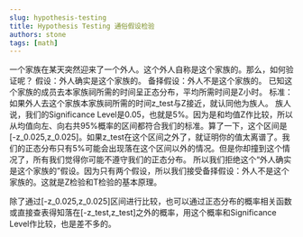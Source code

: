 ```yaml
---
slug: hypothesis-testing
title: Hypothesis Testing 通俗假设检验
authors: stone
tags: [math]
---
```


一个家族在某天突然迎来了一个外人。这个外人自称是这个家族的。那么，如何验证呢？
假设：外人确实是这个家族的。
备择假设：外人不是这个家族的。
已知这个家族的成员去本家族祠所需的时间呈正态分布，平均所需时间是Z小时。
标准：如果外人去这个家族本家族祠所需的时间z_test与Z接近，就认同他为族人。
族人说，我们的Significance Level是0.05，也就是5%。因为是和均值Z作比较，所以从均值向左、向右共95%概率的区间都符合我们的标准。算了一下，这个区间是[-z_0.025,z_0.025]。如果z_test在这个区间之外了，就证明你的值太离谱了。我们的正态分布只有5%可能会出现落在这个区间以外的情况。但是你却撞到这个情况了，所有我们觉得你可能不遵守我们的正态分布。
所以我们拒绝这个“外人确实是这个家族的”假设。因为只有两个假设，所以我们接受备择假设：外人不是这个家族的。这就是Z检验和T检验的基本原理。

除了通过[-z_0.025,z_0.025]区间进行比较，也可以通过正态分布的概率相关函数或直接查表得知落在[-z_test,z_test]之外的概率，用这个概率和Significance Level作比较，也是差不多的。
